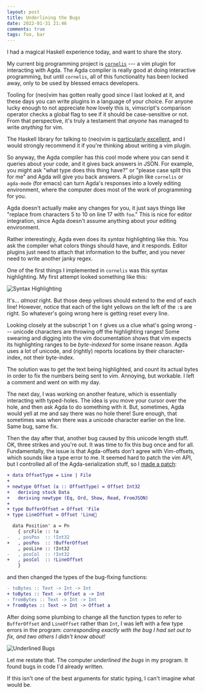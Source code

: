 ```yaml
---
layout: post
title: Underlining the Bugs
date: 2022-01-31 21:46
comments: true
tags: foo, bar
---
```


I had a magical Haskell experience today, and want to share the story.

My current big programming project is [`cornelis`][cornelis] --- a vim plugin
for interacting with Agda. The Agda compiler is really good at doing interactive
programming, but until `cornelis`, all of this functionality has been locked
away, only to be used by blessed emacs developers.

Tooling for (neo)vim has gotten really good since I last looked at it, and these
days you can write plugins in a language of your choice. For anyone lucky enough
to not appreciate how lovely this is, vimscript's comparison operator checks a
global flag to see if it should be case-sensitive or not. From that perspective,
it's truly a testament that *anyone* has managed to write *anything* for vim.

[cornelis]: https://github.com/isovector/cornelis

The Haskell library for talking to (neo)vim is [particularly
excellent][nvim-hs], and I would strongly recommend it if you're thinking about
writing a vim plugin.

[nvim-hs]: https://github.com/neovimhaskell/nvim-hs

So anyway, the Agda compiler has this cool mode where you can send it queries
about your code, and it gives back answers in JSON. For example, you might ask
"what type does this thing have?" or "please case split this for me" and Agda
will give you back answers. A plugin like `cornelis` or `agda-mode` (for emacs)
can turn Agda's responses into a lovely editing environment, where the computer
does most of the work of programming for you.

Agda doesn't actually make any changes for you, it just says things like
"replace from characters 5 to 10 on line 17 with `foo`." This is nice for editor
integration, since Agda doesn't assume anything about your editing environment.

Rather interestingly, Agda even does its *syntax* highlighting like this. You
ask the compiler what colors things should have, and it responds. Editor plugins
just need to attach that information to the buffer, and you never need to write
another janky regex.

One of the first things I implemented in `cornelis` was this syntax
highlighting. My first attempt looked something like this:

![Syntax Highlighting](/images/underline/highlighting.png)

It's... *almost* right. But those deep yellows should extend to the end of each
line! However, notice that each of the light yellows on the left of the `:`s are
right. So whatever's going wrong here is getting reset every line.

Looking closely at the subscript 1 on `f` gives us a clue what's going wrong ---
unicode characters are throwing off the highlighting ranges! Some swearing and
digging into the vim documentation shows that vim expects its highlighting
ranges to be *byte-indexed* for some insane reason. Agda uses a lot of unicode,
and (rightly) reports locations by their character-index, not their byte-index.

The solution was to get the text being highlighted, and count its actual bytes
in order to fix the numbers being sent to vim. Annoying, but workable. I left a
comment and went on with my day.

The next day, I was working on another feature, which is essentially interacting
with typed-holes. The idea is you move your cursor over the hole, and then ask
Agda to do something with it. But, sometimes, Agda would yell at me and say
there was no hole there! Sure enough, that sometimes was when there was a
unicode character earlier on the line. Same bug, same fix.

Then the day after that, another bug caused by this unicode length stuff. OK,
three strikes and you're out. It was time to fix this bug once and for all.
Fundamentally, the issue is that Agda-offsets don't agree with Vim-offsets,
which sounds like a type error to me. It seemed hard to patch the vim API, but I
controlled all of the Agda-serialization stuff, so I [made a patch][diff]:

[diff]: https://github.com/isovector/cornelis/commit/d52708164d9e1e34a3ef941235d1396bacc937f7

```diff
+ data OffsetType = Line | File
+
+ newtype Offset (a :: OffsetType) = Offset Int32
+   deriving stock Data
+   deriving newtype (Eq, Ord, Show, Read, FromJSON)
+
+ type BufferOffset = Offset 'File
+ type LineOffset = Offset 'Line

  data Position' a = Pn
    { srcFile :: !a
-   , posPos  :: !Int32
+   , posPos  :: !BufferOffset
    , posLine :: !Int32
-   , posCol  :: !Int32
+   , posCol  :: !LineOffset
    }
```

and then changed the types of the bug-fixing functions:

```diff
- toBytes :: Text -> Int -> Int
+ toBytes :: Text -> Offset a -> Int
- fromBytes :: Text -> Int -> Int
+ fromBytes :: Text -> Int -> Offset a
```

After doing some plumbing to change all the function types to refer to
`BufferOffset` and `LineOffset` rather than `Int`, I was left with a few type
errors in the program: *corresponding exactly with the bug I had set out to fix,
and two others I didn't know about!*

![Underlined Bugs](/images/underline/underline.png)

Let me restate that. The computer *underlined the bugs* in my program. It found
bugs in code I'd already written.

If this isn't one of the best arguments for static typing, I can't imagine what
would be.

